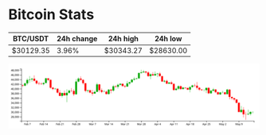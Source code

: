 # Bitcoin Stats

BTC/USDT|24h change|24h high|24h low|
|---|---|---|---|
|$30129.35|3.96%|$30343.27|$28630.00|

<img src="./chart.svg">
